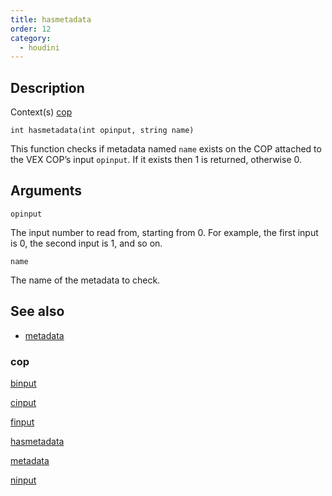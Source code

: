 ```yaml
---
title: hasmetadata
order: 12
category:
  - houdini
---
```


## Description

Context(s) [cop](../contexts/cop.html)

`int hasmetadata(int opinput, string name)`

This function checks if metadata named `name` exists on the COP attached to
the VEX COP’s input `opinput`. If it exists then 1 is returned, otherwise 0.

## Arguments

`opinput`

The input number to read from, starting from 0. For example, the first input
is 0, the second input is 1, and so on.

`name`

The name of the metadata to check.

## See also

- [metadata](metadata.html)

### cop

[binput](binput.html)

[cinput](cinput.html)

[finput](finput.html)

[hasmetadata](hasmetadata.html)

[metadata](metadata.html)

[ninput](ninput.html)
